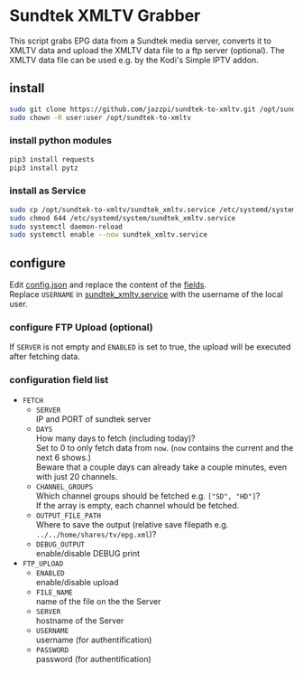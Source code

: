 # Sundtek XMLTV Grabber

This script grabs EPG data from a Sundtek media server, converts it to XMLTV
data and upload the XMLTV data file to a ftp server (optional).
The XMLTV data file can be used e.g. by the Kodi's Simple IPTV addon.

## install
``` sh
sudo git clone https://github.com/jazzpi/sundtek-to-xmltv.git /opt/sundtek-to-xmltv
sudo chown -R user:user /opt/sundtek-to-xmltv
```

### install python modules
``` sh
pip3 install requests
pip3 install pytz
```

### install as Service
``` sh
sudo cp /opt/sundtek-to-xmltv/sundtek_xmltv.service /etc/systemd/system/
sudo chmod 644 /etc/systemd/system/sundtek_xmltv.service
sudo systemctl daemon-reload
sudo systemctl enable --now sundtek_xmltv.service
```

## configure
Edit [config.json](config.json) and replace the content of the [fields](#configuration-field-list).  
Replace `USERNAME` in [sundtek_xmltv.service](sundtek_xmltv.service) with the username of the local user.

### configure FTP Upload (optional)
If `SERVER` is not empty and `ENABLED` is set to true, the upload will be executed after fetching data.

### configuration field list
- `FETCH`
	- `SERVER`  
	  IP and PORT of sundtek server
	- `DAYS`  
	  How many days to fetch (including today)?  
	  Set to 0 to only fetch data from `now`. (`now` contains the current and the next 6 shows.)  
	  Beware that a couple days can already take a couple minutes, even with just 20 channels.
	- `CHANNEL_GROUPS`  
	  Which channel groups should be fetched e.g. `["SD", "HD"]`?  
	  If the array is empty, each channel whould be fetched.
	- `OUTPUT_FILE_PATH`  
	  Where to save the output (relative save filepath e.g. `../../home/shares/tv/epg.xml`)?
	- `DEBUG_OUTPUT`  
	  enable/disable DEBUG print
- `FTP_UPLOAD`
	- `ENABLED`  
	  enable/disable upload
	- `FILE_NAME`  
	  name of the file on the the Server
	- `SERVER`  
	  hostname of the Server
	- `USERNAME`  
	  username (for authentification)
	- `PASSWORD`  
	  password (for authentification)